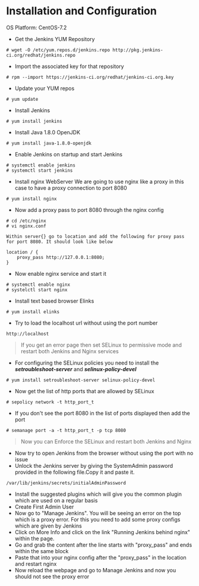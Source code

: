 # Installation and Configuration

OS Platform: CentOS-7.2

- Get the Jenkins YUM Repository
```
# wget -O /etc/yum.repos.d/jenkins.repo http://pkg.jenkins-ci.org/redhat/jenkins.repo
```

- Import the associated key for that repository
```
# rpm --import https://jenkins-ci.org/redhat/jenkins-ci.org.key
```

- Update your YUM repos
```
# yum update
```

- Install Jenkins
```
# yum install jenkins
```

- Install Java 1.8.0 OpenJDK
```
# yum install java-1.8.0-openjdk
```

- Enable Jenkins on startup and start Jenkins
```
# systemctl enable jenkins
# systemctl start jenkins
```

- Install nginx WebServer
We are going to use nginx like a proxy in this case to have a proxy connection to port 8080
```
# yum install nginx
```

- Now add a proxy pass to port 8080 through the nginx config
```
# cd /etc/nginx
# vi nginx.conf

Within server{} go to location and add the following for proxy pass for port 8080. It should look like below

location / {
	proxy_pass http://127.0.0.1:8080;
}
```

- Now enable nginx service and start it
```
# systemctl enable nginx
# systelctl start nginx
```

- Install text based browser Elinks
```
# yum install elinks
```

- Try to load the localhost url without using the port number
```
http://localhost
```

> If you get an error page then set SELinux to permissive mode and restart both Jenkins and Nginx services

- For configuring the SELinux policies you need to install the ***setroubleshoot-server*** and ***selinux-policy-devel***
```
# yum install setroubleshoot-server selinux-policy-devel
```

- Now get the list of http ports that are allowed by SELinux
```
# sepolicy network -t http_port_t
```

- If you don't see the port 8080 in the list of ports displayed then add the port
```
# semanage port -a -t http_port_t -p tcp 8080
```

> Now you can Enforce the SELinux and restart both Jenkins and Nginx

- Now try to open Jenkins from the browser without using the port with no issue
- Unlock the Jenkins server by giving the SystemAdmin password provided in the following file.Copy it and paste it.
```
/var/lib/jenkins/secrets/initialAdminPassword
```

- Install the suggested plugins which will give you the common plugin which are used on a regular basis
- Create First Admin User
- Now go to "Manage Jenkins". You will be seeing an error on the top which is a proxy error. For this you need to add some proxy configs which are given by Jenkins
- Click on More Info and click on the link "Running Jenkins behind nginx" within the page.
- Go and grab the content after the line starts with "proxy_pass" and ends within the same block
- Paste that into your nginx config after the "proxy_pass" in the location and restart nginx
- Now reload the webpage and go to Manage Jenkins and now you should not see the proxy error
